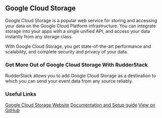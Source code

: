 ## Google Cloud Storage

Google Cloud Storage is a popular web service for storing and accessing your data on the Google Cloud Platform infrastructure. You can integrate storage into your apps with a single unified API, and access your data instantly from any storage class.

With Google Cloud Storage, you get state-of-the-art performance and scalability, and complete security and privacy of your data.

### Get More Out of Google Cloud Storage With RudderStack

RudderStack allows you to add Google Cloud Storage as a destination to which you can send your event data from any source reliably.

### Useful Links

[Google Cloud Storage Website][]
[Documentation and Setup guide][]
[View on GitHub][]

[//]: # "These are reference links used in the body of this note and get stripped out when the markdown processor does its job. There is no need to format nicely because it shouldn't be seen. Thanks SO - http://stackoverflow.com/questions/4823468/store-comments-in-markdown-syntax"
[google cloud storage website]: https://cloud.google.com/storage
[documentation and setup guide]: https://docs.rudderstack.com/destinations/google-cloud-storage
[view on github]: https://github.com/rudderlabs/rudder-transformer/tree/master/v0/destinations/gcs

